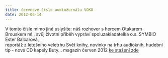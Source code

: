 ```yaml
---
title: červnové číslo audiožurnálu VOKO
date: 2012-06-14
---
```


V tomto čísle mimo jiné uslyšíte: náš rozhovor s hercem Otakarem Brouskem ml., svůj životní příběh vypráví spoluzakladatelka o.s. SYMBIO Ester Balcarová,  
reportáž z letošního veletrhu Svět knihy, novinky na trhu audioknih, hudební tip - nové CD kapely Buty... 
magazín červen 2012 [ke stažení zde](http://vokomagazin.cz/admin/upload/VOKO%2011%20cerven%202012.mp3)